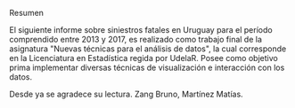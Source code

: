 Resumen

El siguiente informe sobre siniestros fatales en Uruguay para el período comprendido entre 2013 y 2017, es realizado como trabajo final de la asignatura "Nuevas técnicas para el análisis de datos", la cual corresponde en la Licenciatura en Estadística regida por UdelaR. Posee como objetivo prima implementar diversas técnicas de visualización e interacción con los datos.

Desde ya se agradece su lectura.
                                                        Zang Bruno, Martínez Matías.
